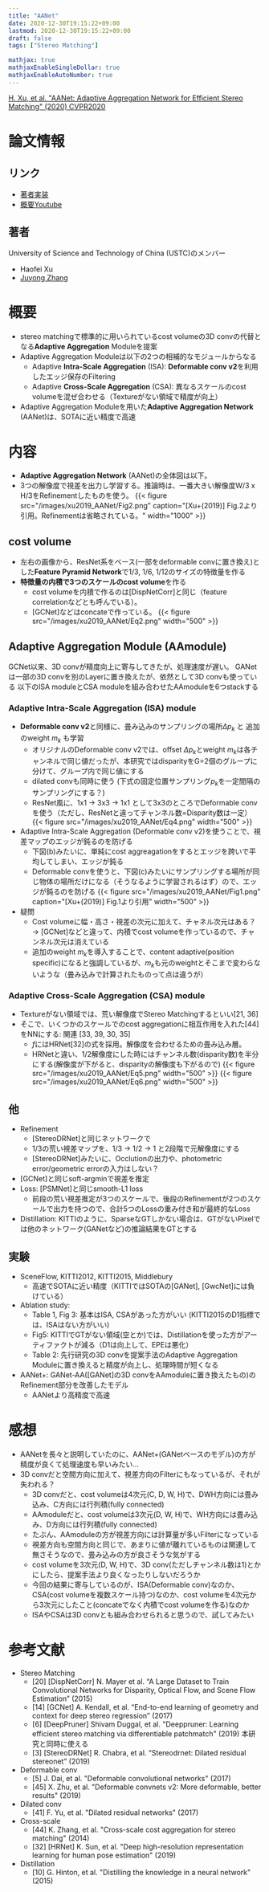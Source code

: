 ```yaml
---
title: "AANet"
date: 2020-12-30T19:15:22+09:00
lastmod: 2020-12-30T19:15:22+09:00
draft: false
tags: ["Stereo Matching"]

mathjax: true
mathjaxEnableSingleDollar: true
mathjaxEnableAutoNumber: true
---
```

[H. Xu, et al. "AANet: Adaptive Aggregation Network for Efficient Stereo Matching" (2020) CVPR2020](https://arxiv.org/abs/2004.09548)

# 論文情報
## リンク
- [著者実装](https://github.com/haofeixu/aanet)
- [概要Youtube](https://www.youtube.com/watch?v=nIXx9kvG_xI)

## 著者
University of Science and Technology of China (USTC)のメンバー
- Haofei Xu
- [Juyong Zhang](http://staff.ustc.edu.cn/~juyong/)


# 概要
- stereo matchingで標準的に用いられているcost volumeの3D convの代替となる**Adaptive Aggregation** Moduleを提案
- Adaptive Aggregation Moduleは以下の2つの相補的なモジュールからなる
    - Adaptive **Intra-Scale Aggregation** (ISA): **Deformable conv v2**を利用したエッジ保存のFiltering
    - Adaptive **Cross-Scale Aggregation** (CSA): 異なるスケールのcost volumeを混ぜ合わせる（Textureがない領域で精度が向上）
- Adaptive Aggregation Moduleを用いた**Adaptive Aggregation Network** (AANet)は、SOTAに近い精度で高速


# 内容
- **Adaptive Aggregation Network** (AANet)の全体図は以下。
- 3つの解像度で視差を出力し学習する。推論時は、一番大きい解像度W/3 x H/3をRefinementしたものを使う。
{{< figure src="/images/xu2019_AANet/Fig2.png" caption="[Xu+(2019)] Fig.2より引用。Refinementは省略されている。" width="1000" >}}

## cost volume
- 左右の画像から、ResNet系をベース(一部をdeformable convに置き換え)とした**Feature Pyramid Network**で1/3, 1/6, 1/12のサイズの特徴量を作る
- **特徴量の内積で3つのスケールのcost volume**を作る
    - cost volumeを内積で作るのは[DispNetCorr]と同じ（feature correlationなどとも呼んでいる）。
    - [GCNet]などはconcateで作っている。
{{< figure src="/images/xu2019_AANet/Eq2.png" width="500" >}}

## Adaptive Aggregation Module (AAmodule)
GCNet以来、3D convが精度向上に寄与してきたが、処理速度が遅い。
GANetは一部の3D convを別のLayerに置き換えたが、依然として3D convも使っている
以下のISA moduleとCSA moduleを組み合わせたAAmoduleを6つstackする
### Adaptive Intra-Scale Aggregation (ISA) module
- **Deformable conv v2**と同様に、畳み込みのサンプリングの場所$\Delta p_k$ と 追加のweight $m_k$ も学習
    - オリジナルのDeformable conv v2では、offset $\Delta p_k$とweight $m_k$は各チャンネルで同じ値だったが、本研究ではdisparityをG=2個のグループに分けて、グループ内で同じ値にする
    - dilated convも同時に使う (下式の固定位置サンプリング$p_k$を一定間隔のサンプリングにする？)
    - ResNet風に、1x1 -> 3x3 -> 1x1 として3x3のところでDeformable convを使う（ただし、ResNetと違ってチャンネル数=Disparity数は一定）
{{< figure src="/images/xu2019_AANet/Eq4.png" width="500" >}}
- Adaptive Intra-Scale Aggregation (Deformable conv v2)を使うことで、視差マップのエッジが鈍るのを防げる
    - 下図(b)みたいに、単純にcost aggreagationをするとエッジを跨いで平均してしまい、エッジが鈍る
    - Deformable convを使うと、下図(c)みたいにサンプリングする場所が同じ物体の場所だけになる（そうなるように学習されるはず）ので、エッジが鈍るのを防げる
{{< figure src="/images/xu2019_AANet/Fig1.png" caption="[Xu+(2019)] Fig.1より引用" width="500" >}}
- 疑問
    - Cost volumeに幅・高さ・視差の次元に加えて、チャネル次元はある？  
    → [GCNet]などと違って、内積でcost volumeを作っているので、チャンネル次元は消えている
    - 追加のweight $m_k$を導入することで、content adaptive(position specific)になると強調しているが、$m_k$も元のweightとそこまで変わらないような（畳み込みで計算されたものって点は違うが）
### Adaptive Cross-Scale Aggregation (CSA) module
- Textureがない領域では、荒い解像度でStereo Matchingするといい[21, 36]
- そこで、いくつかのスケールでのcost aggregationに相互作用を入れた[44]をNNにする: 関連 [33, 39, 30, 35]
    - $f$にはHRNet[32]の式を採用。解像度を合わせるための畳み込み層。
    - HRNetと違い、1/2解像度にした時にはチャンネル数(disparity数)を半分にする(解像度が下がると、disparityの解像度も下がるので)
{{< figure src="/images/xu2019_AANet/Eq5.png" width="500" >}}
{{< figure src="/images/xu2019_AANet/Eq6.png" width="500" >}}

## 他
- Refinement
    - [StereoDRNet]と同じネットワークで
    - 1/3の荒い視差マップを、1/3 -> 1/2 -> 1 と2段階で元解像度にする
    - [StereoDRNet]みたいに、Occlutionの出力や、photometric error/geometric errorの入力はしない？
- [GCNet]と同じsoft-argminで視差を推定
- Loss: [PSMNet]と同じsmooth-L1 loss
    - 前段の荒い視差推定が3つのスケールで、後段のRefinementが2つのスケールで出力を持つので、合計5つのLossの重み付き和が最終的なLoss
- Distillation: KITTIのように、SparseなGTしかない場合は、GTがないPixelでは他のネットワーク(GANetなど)の推論結果をGTとする

## 実験
- SceneFlow, KITTI2012, KITTI2015, Middlebury
    - 高速でSOTAに近い精度（KITTIではSOTAの[GANet], [GwcNet]には負けている）
- Ablation study: 
    - Table 1, Fig 3: 基本はISA, CSAがあった方がいい (KITTI2015のD1指標では、ISAはない方がいい)
    - Fig5: KITTIでGTがない領域(空とか)では、Distillationを使った方がアーティファクトが減る（D1は向上して、EPEは悪化）
    - Table 2: 先行研究の3D convを提案手法のAdaptive Aggregation Moduleに置き換えると精度が向上し、処理時間が短くなる
- AANet+: GANet-AA([GANet]の3D convをAAmoduleに置き換えたもの)のRefinement部分を改善したモデル
    - AANetより高精度で高速


# 感想
- AANetを長々と説明していたのに、AANet+(GANetベースのモデル)の方が精度が良くて処理速度も早いみたい…
- 3D convだと空間方向に加えて、視差方向のFilterにもなっているが、それが失われる？
    - 3D convだと、cost volumeは4次元(C, D, W, H)で、DWH方向には畳み込み、C方向には行列積(fully connected)
    - AAmoduleだと、cost volumeは3次元(D, W, H)で、WH方向には畳み込み、D方向には行列積(fully connected)
    - たぶん、AAmoduleの方が視差方向には計算量が多いFilterになっている
    - 視差方向も空間方向と同じで、あまりに値が離れているものは関連して無さそうなので、畳み込みの方が良さそうな気がする
    - cost volumeを3次元(D, W, H)で、3D conv(ただしチャンネル数は1)とかにしたら、提案手法より良くなったりしないだろうか
    - 今回の結果に寄与しているのが、ISA(Deformable conv)なのか、CSA(cost volumeを複数スケール持つ)なのか、cost volumeを4次元から3次元にしたこと(concateでなく内積でcost volumeを作る)なのか
    - ISAやCSAは3D convとも組み合わせられると思うので、試してみたい


# 参考文献
- Stereo Matching
    - [20] [DispNetCorr] N. Mayer et al. “A Large Dataset to Train Convolutional Networks for Disparity, Optical Flow, and Scene Flow Estimation” (2015)
    - [14] [GCNet] A. Kendall, et al. “End-to-end learning of geometry and context for deep stereo regression” (2017)
    - [6] [DeepPruner] Shivam Duggal, et al. "Deeppruner: Learning efficient stereo matching via differentiable patchmatch" (2019) 本研究と同時に使える
    - [3] [StereoDRNet] R. Chabra, et al. “Stereodrnet: Dilated residual stereonet” (2019)
- Deformable conv
    - [5] J. Dai, et al. "Deformable convolutional networks" (2017)
    - [45] X. Zhu, et al. "Deformable convnets v2: More deformable, better results" (2019)
- Dilated conv
    - [41] F. Yu, et al. "Dilated residual networks" (2017)
- Cross-scale
    - [44] K. Zhang, et al. "Cross-scale cost aggregation for stereo matching" (2014)
    - [32] [HRNet] K. Sun, et al. "Deep high-resolution representation learning for human pose estimation" (2019)
- Distillation
    - [10] G. Hinton, et al. "Distilling the knowledge in a neural network" (2015)

 